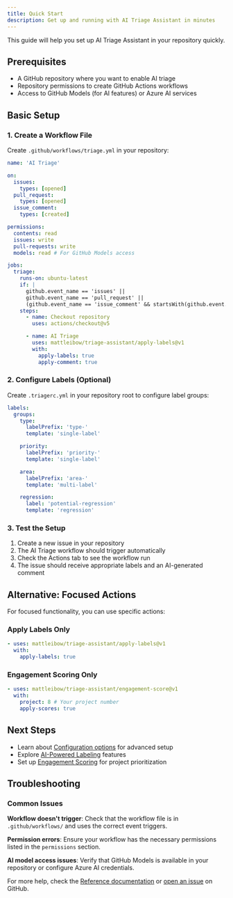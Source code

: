 ```yaml
---
title: Quick Start
description: Get up and running with AI Triage Assistant in minutes
---
```


This guide will help you set up AI Triage Assistant in your repository quickly.

## Prerequisites

- A GitHub repository where you want to enable AI triage
- Repository permissions to create GitHub Actions workflows
- Access to GitHub Models (for AI features) or Azure AI services

## Basic Setup

### 1. Create a Workflow File

Create `.github/workflows/triage.yml` in your repository:

```yaml
name: 'AI Triage'

on:
  issues:
    types: [opened]
  pull_request:
    types: [opened]
  issue_comment:
    types: [created]

permissions:
  contents: read
  issues: write
  pull-requests: write
  models: read # For GitHub Models access

jobs:
  triage:
    runs-on: ubuntu-latest
    if: |
      github.event_name == 'issues' ||
      github.event_name == 'pull_request' ||
      (github.event_name == 'issue_comment' && startsWith(github.event.comment.body, '/triage'))
    steps:
      - name: Checkout repository
        uses: actions/checkout@v5

      - name: AI Triage
        uses: mattleibow/triage-assistant/apply-labels@v1
        with:
          apply-labels: true
          apply-comment: true
```

### 2. Configure Labels (Optional)

Create `.triagerc.yml` in your repository root to configure label groups:

```yaml
labels:
  groups:
    type:
      labelPrefix: 'type-'
      template: 'single-label'

    priority:
      labelPrefix: 'priority-'
      template: 'single-label'

    area:
      labelPrefix: 'area-'
      template: 'multi-label'

    regression:
      label: 'potential-regression'
      template: 'regression'
```

### 3. Test the Setup

1. Create a new issue in your repository
2. The AI Triage workflow should trigger automatically
3. Check the Actions tab to see the workflow run
4. The issue should receive appropriate labels and an AI-generated comment

## Alternative: Focused Actions

For focused functionality, you can use specific actions:

### Apply Labels Only

```yaml
- uses: mattleibow/triage-assistant/apply-labels@v1
  with:
    apply-labels: true
```

### Engagement Scoring Only

```yaml
- uses: mattleibow/triage-assistant/engagement-score@v1
  with:
    project: 8 # Your project number
    apply-scores: true
```

## Next Steps

- Learn about [Configuration options](../configuration/) for advanced setup
- Explore [AI-Powered Labeling](../../features/ai-labeling/) features
- Set up [Engagement Scoring](../../features/engagement-scoring/) for project prioritization

## Troubleshooting

### Common Issues

**Workflow doesn't trigger**: Check that the workflow file is in `.github/workflows/` and uses the correct event
triggers.

**Permission errors**: Ensure your workflow has the necessary permissions listed in the `permissions` section.

**AI model access issues**: Verify that GitHub Models is available in your repository or configure Azure AI credentials.

For more help, check the [Reference documentation](../../reference/) or
[open an issue](https://github.com/mattleibow/triage-assistant/issues) on GitHub.
